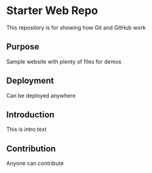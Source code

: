 # Starter Web Repo

This repository is for showing how Git and GitHub work

## Purpose

Sample website with plenty of files for demos

## Deployment

Can be deployed anywhere

## Introduction

This is intro text

## Contribution

Anyone can contribute